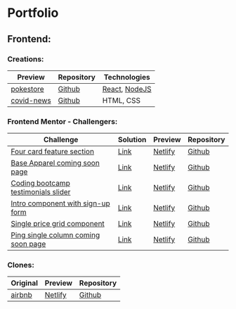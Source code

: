 # Portfolio

## Frontend:


### Creations:
| Preview | Repository | Technologies |
|---------|------------|--------------|
| [pokestore](https://evertonborges-gamaacademy-pokestore.netlify.app/) | [Github](https://github.com/EvertonBorges/react-pokestore) | [React](https://reactjs.org/), [NodeJS](https://nodejs.org/) |
| [covid-news](https://desafiocovid19-evertonborges.netlify.app/) | [Github](https://github.com/EvertonBorges/covid-news) | HTML, CSS |

### Frontend Mentor - Challengers:
| Challenge | Solution | Preview | Repository |
|-----------|----------|---------|------------|
| [Four card feature section](https://www.frontendmentor.io/challenges/four-card-feature-section-weK1eFYK) | [Link](https://www.frontendmentor.io/solutions/html-and-css-WTH4nzfbN) | [Netlify](https://evertonborges-four-card-feature-section-master.netlify.app/) | [Github](https://github.com/EvertonBorges/four-card-feature-section-master) |
| [Base Apparel coming soon page](https://www.frontendmentor.io/challenges/base-apparel-coming-soon-page-5d46b47f8db8a7063f9331a0) | [Link](https://www.frontendmentor.io/solutions/just-html-css-and-vanillajs-5R7rBapFs) | [Netlify](https://evertonborges-base-apparel-coming-soon-master.netlify.app/) | [Github](https://github.com/EvertonBorges/base-apparel-coming-soon-master) |
| [Coding bootcamp testimonials slider](https://www.frontendmentor.io/challenges/coding-bootcamp-testimonials-slider-4FNyLA8JL) | [Link](https://www.frontendmentor.io/solutions/html-css-and-vanillajs-OnW0lK1w6) | [Netlify](https://evertonborges-coding-bootcamp-testimonials-slider-master.netlify.app/) | [Github](https://github.com/EvertonBorges/coding-bootcamp-testimonials-slider-master) |
| [Intro component with sign-up form](https://www.frontendmentor.io/challenges/intro-component-with-signup-form-5cf91bd49edda32581d28fd1) | [Link](https://www.frontendmentor.io/solutions/signup-page-with-html-css-and-js-IEEy_KDit) | [Netlify](https://evertonborges-intro-component-with-signup-form-master.netlify.app/) | [Github](https://github.com/EvertonBorges/intro-component-with-signup-form-master) |
| [Single price grid component](https://www.frontendmentor.io/challenges/single-price-grid-component-5ce41129d0ff452fec5abbbc) | [Link](https://www.frontendmentor.io/solutions/single-price-grid-component-with-html-and-css-W-XLxB_4O) | [Netlify](https://evertonborges-single-price-grid-component-master.netlify.app/) | [Github](https://github.com/EvertonBorges/single-price-grid-component-master) |
| [Ping single column coming soon page](https://www.frontendmentor.io/challenges/ping-single-column-coming-soon-page-5cadd051fec04111f7b848da) | [Link](https://www.frontendmentor.io/solutions/ping-single-page-with-html-css-and-js-jLjqDIbv7) | [Netlify](https://evertonborges-ping-coming-soon-page-master.netlify.app/) | [Github](https://github.com/EvertonBorges/ping-coming-soon-page-master) |

### Clones:
| Original | Preview | Repository |
|----------|---------|------------|
| [airbnb](https://www.airbnb.com.br/) | [Netlify](https://gamaacademy-airbnb-evetonborges.netlify.app/) | [Github](https://github.com/EvertonBorges/gamaacademy-air-bnb) |
